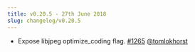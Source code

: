 ```yaml
---
title: v0.20.5 - 27th June 2018
slug: changelog/v0.20.5
---
```


* Expose libjpeg optimize_coding flag.
  [#1265](https://github.com/lovell/sharp/pull/1265)
  [@tomlokhorst](https://github.com/tomlokhorst)
